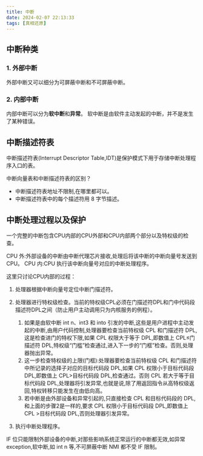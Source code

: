 ```yaml
---
title: 中断
date: 2024-02-07 22:13:33
tags: [真相还原]
---
```


## 中断种类
### 1. 外部中断

外部中断又可以细分为可屏蔽中断和不可屏蔽中断。
### 2. 内部中断

内部中断可以分为**软中断**和**异常**。
软中断是由软件主动发起的中断，并不是发生了某种错误。


## 中断描述符表

中断描述符表(Interrupt Descriptor Table,IDT)是保护模式下用于存储中断处理程序入口的表。

中断向量表和中断描述符表的区别？

- 中断描述符表地址不限制,在哪里都可以。
- 中断描述符表中的每个描述符用 8 字节描述。

## 中断处理过程以及保护

一个完整的中断包含CPU内部的CPU外部和CPU内部两个部分以及特权级的检查。

CPU 外:外部设备的中断由中断代理芯片接收,处理后将该中断的中断向量号发送到 CPU。
CPU 内:CPU 执行该中断向量号对应的中断处理程序。

这里只讨论CPU内部的过程：

1. 处理器根据中断向量号定位中断门描述符。
2. 处理器进行特权级检查。当前的特权级CPL必须在门描述符DPL和门中代码段描述符DPL之间（防止用户主动调用只为内核服务的例程）。

   1. 如果是由软中断 int n、int3 和 into 引发的中断,这些是用户进程中主动发起的中断,由用户代码控制,处理器要检查当前特权级 CPL 和门描述符 DPL,这是检查进门的特权下限,如果 CPL 权限大于等于 DPL,即数值上 CPL≤门描述符 DPL,特权级“门槛”检查通过,进入下一步的“门框”检查。否则,处理器抛出异常。
   2. 这一步检查特权级的上限(门框):处理器要检查当前特权级 CPL 和门描述符中所记录的选择子对应的目标代码段 DPL,如果 CPL 权限小于目标代码段 DPL,即数值上 CPL>目标代码段 DPL,检查通过。否则 CPL 若大于等于目标代码段 DPL,处理器将引发异常,也就是说,除了用返回指令从高特权级返回,特权转移只能发生在由低向高。
   3. 若中断是由外部设备和异常引起的,只直接检查 CPL 和目标代码段的 DPL,和上面的步骤2是一样的,要求 CPL 权限小于目标代码段 DPL,即数值上 CPL >目标代码段 DPL,否则处理器引发异常。

3. 执行中断处理程序。

IF 位只能限制外部设备的中断,对那些影响系统正常运行的中断都无效,如异常 exception,软中断,如 int n 等,不可屏蔽中断 NMI 都不受 IF 限制。